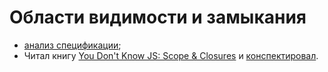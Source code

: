 # Области видимости и замыкания

- [анализ спецификации](./by-specification.md);
- Читал книгу [You Don't Know JS: Scope & Closures](https://www.amazon.com/gp/product/1449335586/ref=dbs_a_def_rwt_bibl_vppi_i8) и [конспектировал](./kyle_simpson_vision.md).  
